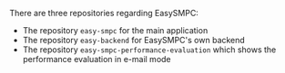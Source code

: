 There are three repositories regarding EasySMPC:
- The repository `easy-smpc` for the main application
- The repository `easy-backend` for EasySMPC's own backend
- The repository `easy-smpc-performance-evaluation` which shows the performance evaluation in e-mail mode
